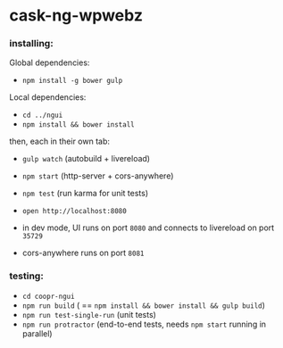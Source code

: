 cask-ng-wpwebz
==============

### installing:

Global dependencies:

* `npm install -g bower gulp`

Local dependencies:

* `cd ../ngui`
* `npm install && bower install`

then, each in their own tab:

* `gulp watch` (autobuild + livereload)
* `npm start` (http-server + cors-anywhere)
* `npm test` (run karma for unit tests)
* `open http://localhost:8080`

* in dev mode, UI runs on port `8080` and connects to livereload on port `35729`
* cors-anywhere runs on port `8081`

### testing:

* `cd coopr-ngui`
* `npm run build` ( == `npm install && bower install && gulp build`)
* `npm run test-single-run` (unit tests)
* `npm run protractor` (end-to-end tests, needs `npm start` running in parallel)

